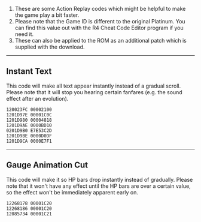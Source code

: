 1. These are some Action Replay codes which might be helpful to make the game play a bit faster.
2. Please note that the Game ID is different to the original Platinum. You can find this value out with the R4 Cheat Code Editor program if you need it.
3. These can also be applied to the ROM as an additional patch which is supplied with the download.

---

## Instant Text

This code will make all text appear instantly instead of a gradual scroll.
Please note that it will stop you hearing certain fanfares (e.g. the sound effect after an evolution).

```
120023FC 00002100
1201D97E 00001C0C
1201D980 00004818
1201D9AE 0000BD10
0201D9B0 E7E53C2D
1201D9BE 0000D0DF
1201D9CA 0000E7F1
```

---

## Gauge Animation Cut

This code will make it so HP bars drop instantly instead of gradually.
Please note that it won't have any effect until the HP bars are over a certain value, so the effect won't be immediately apparent early on.

```
12268178 00001C20
12268186 00001C20
12085734 00001C21
```
